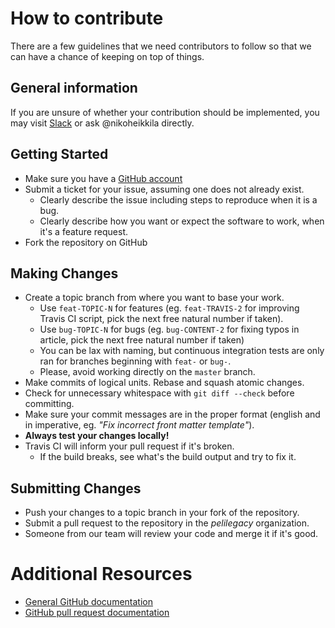 # How to contribute
There are a few guidelines that we need contributors to follow so that we can have a chance of keeping on top of things.

## General information
If you are unsure of whether your contribution should be implemented, you may visit [Slack](https://pelilegacy.slack.com) or ask @nikoheikkila directly.

## Getting Started
- Make sure you have a [GitHub account](https://github.com/signup/free)
- Submit a ticket for your issue, assuming one does not already exist.
  - Clearly describe the issue including steps to reproduce when it is a bug.
  - Clearly describe how you want or expect the software to work, when it's a feature request.
- Fork the repository on GitHub

## Making Changes
- Create a topic branch from where you want to base your work.
  - Use `feat-TOPIC-N` for features (eg. `feat-TRAVIS-2` for improving Travis CI script, pick the next free natural number if taken).
  - Use `bug-TOPIC-N` for bugs (eg. `bug-CONTENT-2` for fixing typos in article, pick the next free natural number if taken)
  - You can be lax with naming, but continuous integration tests are only ran for branches beginning with `feat-` or `bug-`.
  - Please, avoid working directly on the `master` branch.
- Make commits of logical units. Rebase and squash atomic changes.
- Check for unnecessary whitespace with `git diff --check` before committing.
- Make sure your commit messages are in the proper format (english and in imperative, eg. _"Fix incorrect front matter template"_).
- **Always test your changes locally!**
- Travis CI will inform your pull request if it's broken.
  - If the build breaks, see what's the build output and try to fix it.

## Submitting Changes
- Push your changes to a topic branch in your fork of the repository.
- Submit a pull request to the repository in the _pelilegacy_ organization.
- Someone from our team will review your code and merge it if it's good.

# Additional Resources
- [General GitHub documentation](https://help.github.com/)
- [GitHub pull request documentation](https://help.github.com/articles/creating-a-pull-request/)

